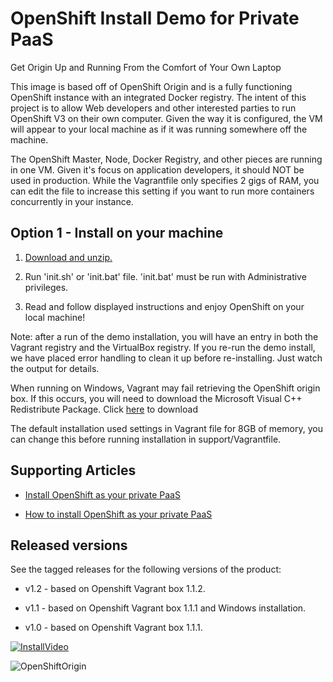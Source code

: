 OpenShift Install Demo for Private PaaS
=======================================
Get Origin Up and Running From the Comfort of Your Own Laptop

This image is based off of OpenShift Origin and is a fully functioning OpenShift instance with an integrated Docker registry. The
intent of this project is to allow Web developers and other interested parties to run OpenShift V3 on their own computer. Given the
way it is configured, the VM will appear to your local machine as if it was running somewhere off the machine.
 
The OpenShift Master, Node, Docker Registry, and other pieces are running in one VM. Given it's focus on application developers, it
should NOT be used in production. While the Vagrantfile only specifies 2 gigs of RAM, you can edit the file to increase this setting
if you want to run more containers concurrently in your instance.


Option 1 - Install on your machine
----------------------------------
1. [Download and unzip.](https://github.com/eschabell/openshift-install-demo/archive/master.zip)

2. Run 'init.sh' or 'init.bat' file. 'init.bat' must be run with Administrative privileges.

3. Read and follow displayed instructions and enjoy OpenShift on your local machine!

Note: after a run of the demo installation, you will have an entry in both the Vagrant registry
and the VirtualBox registry. If you re-run the demo install, we have placed error handling to clean
it up before re-installing. Just watch the output for details.

When running on Windows, Vagrant may fail retrieving the OpenShift origin box. If this occurs, you will need to download the Microsoft Visual C++ Redistribute Package. Click [here](https://www.microsoft.com/en-us/download/confirmation.aspx?id=8328) to download

The default installation used settings in Vagrant file for 8GB of memory, you can change this before
running installation in support/Vagrantfile.


Supporting Articles
-------------------
- [Install OpenShift as your private PaaS](http://www.schabell.org/2016/02/install-openshift-private-paas-video.html)

- [How to install OpenShift as your private PaaS](http://www.schabell.org/2016/02/howto-install-openshift-private-paas.html)


Released versions
-----------------
See the tagged releases for the following versions of the product:

- v1.2 - based on Openshift Vagrant box 1.1.2.

- v1.1 - based on Openshift Vagrant box 1.1.1 and Windows installation.

- v1.0 - based on Openshift Vagrant box 1.1.1.

[![InstallVideo](https://github.com/eschabell/openshift-install-demo/blob/master/docs/demo-images/install-video.png?raw=true)](https://vimeo.com/ericschabell/openshift-install-demo)

![OpenShiftOrigin](https://github.com/eschabell/openshift-install-demo/blob/master/docs/demo-images/openshift-origin.png?raw=true)

